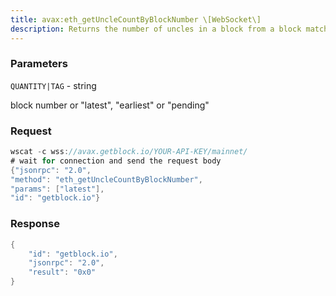 ```yaml
---
title: avax:eth_getUncleCountByBlockNumber \[WebSocket\]
description: Returns the number of uncles in a block from a block matching the givenblock number.
---
```


### Parameters


`QUANTITY|TAG` - string

block number or "latest", "earliest" or "pending"

### Request

``` java
wscat -c wss://avax.getblock.io/YOUR-API-KEY/mainnet/ 
# wait for connection and send the request body 
{"jsonrpc": "2.0",
"method": "eth_getUncleCountByBlockNumber",
"params": ["latest"],
"id": "getblock.io"}
```

###  Response

``` java
{
    "id": "getblock.io",
    "jsonrpc": "2.0",
    "result": "0x0"
}
```

